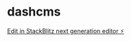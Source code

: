 # dashcms

[Edit in StackBlitz next generation editor ⚡️](https://stackblitz.com/~/github.com/infinitegithub/dashcms)